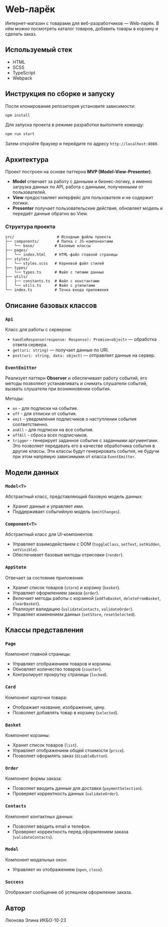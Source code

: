 # Web-ларёк

Интернет-магазин с товарами для веб-разработчиков — Web-ларёк. В нём можно посмотреть каталог товаров, добавить товары в корзину и сделать заказ.

## Используемый стек
- HTML
- SCSS
- TypeScript
- Webpack

## Инструкция по сборке и запуску
После клонирования репозитория установите зависимости:
```sh
npm install
```

Для запуска проекта в режиме разработки выполните команду:
```sh
npm run start
```
Затем откройте браузер и перейдите по адресу `http://localhost:8080`.

## Архитектура
Проект построен на основе паттерна **MVP (Model-View-Presenter)**.
- **Model** отвечает за работу с данными и бизнес-логику, а именно загрузка данных по API, работа с данными, полученными от пользователей.
- **View** предоставляет интерфейс для пользователя и не содержит логики.
- **Presenter** получает пользовательские действия, обновляет модель и передаёт данные обратно во View.

### Структура проекта
```
src/                   # Исходные файлы проекта
├── components/        # Папка с JS-компонентами
│   └── base/         # Базовые классы
├── pages/
│   └── index.html    # HTML-файл главной страницы
├── styles/
│   └── styles.scss   # Корневой файл стилей
├── types/
│   └── types.ts      # Файл с типами данных
├── utils/
│   ├── constants.ts  # Файл с константами
│   └── utils.ts      # Файл с утилитами
└── index.ts          # Точка входа приложения
```

## Описание базовых классов

### `Api`
Класс для работы с сервером:
- `handleResponse(response: Response): Promise<object>` — обработка ответа сервера.
- `get(uri: string)` — получает данные по URI.
- `post(uri: string, data: object)` — отправляет данные на сервер.

### `EventEmitter`
Реализует паттерн **Observer**  и обеспечивает работу событий, его методы позволяют устанавливать и снимать слушатели событий, вызвать слушатели при возникновении события.

Методы:
- `on` - для подписки на событие.
- `off` - для отписки от события.
- `emit` - уведомления подписчиков о наступлении события соответственно.
- `onAll` - для подписки на все события.
- `offAll` - сброса всех подписчиков.
- `trigger` - генерирует заданное событие с заданными аргументами. Это позволяет передавать его в качестве обработчика события в другие классы. Эти классы будут генерировать события, не будучи при этом напрямую зависимыми от класса `EventEmitter`.


## Модели данных

### `Model<T>`
Абстрактный класс, представляющий базовую модель данных:
- Хранит данные и управляет ими.
- Поддерживает событийную модель (`emitChanges`).

### `Component<T>`
Абстрактный класс для UI-компонентов:
- Управляет взаимодействием с DOM (`toggleClass`, `setText`, `setHidden`, `setVisible`).
- Обеспечивает базовые методы отрисовки (`render`).

### `AppState`
Отвечает за состояние приложения:
- Хранит список товаров (`store`) и корзину (`basket`).
- Управляет оформлением заказа (`order`).
- Включает методы работы с корзиной (`addToBasket`, `deleteFromBasket`, `clearBasket`).
- Реализует валидацию (`validateContacts`, `validateOrder`).
- Управляет изменением данных (`setStore`, `resetSelected`).

## Классы представления

### `Page`
Компонент главной страницы:
- Управляет отображением товаров и корзины.
- Обновляет количество товаров (`counter`).
- Контролирует прокрутку страницы (`locked`).

### `Card`
Компонент карточки товара:
- Отображает название, изображение, цену.
- Позволяет добавлять товар в корзину (`selected`).

### `Basket`
Компонент корзины:
- Хранит список товаров (`list`).
- Управляет отображением общей стоимости (`price`).
- Позволяет оформлять заказ (`disableButton`).

### `Order`
Компонент формы заказа:
- Позволяет вводить данные для доставки (`paymentSelection`).
- Проверяет корректность данных (`validateOrder`).

### `Contacts`
Компонент контактных данных:
- Позволяет вводить email и телефон.
- Проверяет корректность перед оформлением заказа (`validateContacts`).

### `Modal`
Компонент модальных окон:
- Управляет их отображением (`open`, `close`).

### `Success`
Отображает сообщение об успешном оформлении заказа.

## Автор
Леонова Элина ИКБО-10-23

